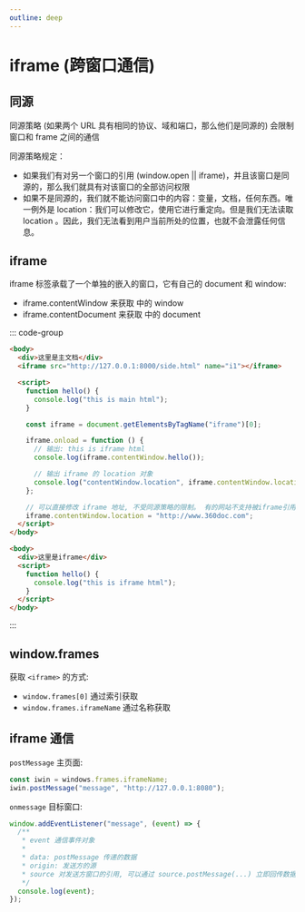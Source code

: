 ```yaml
---
outline: deep
---
```


# iframe (跨窗口通信)

## 同源

同源策略 (如果两个 URL 具有相同的协议、域和端口，那么他们是同源的) 会限制窗口和 frame 之间的通信

同源策略规定：

- 如果我们有对另一个窗口的引用 (window.open || iframe)，并且该窗口是同源的，那么我们就具有对该窗口的全部访问权限
- 如果不是同源的，我们就不能访问窗口中的内容：变量，文档，任何东西。唯一例外是 location：我们可以修改它，使用它进行重定向。但是我们无法读取 location 。因此，我们无法看到用户当前所处的位置，也就不会泄露任何信息。

## iframe

iframe 标签承载了一个单独的嵌入的窗口，它有自己的 document 和 window:

- iframe.contentWindow 来获取 中的 window
- iframe.contentDocument 来获取 中的 document

::: code-group

```html [main.html]
<body>
  <div>这里是主文档</div>
  <iframe src="http://127.0.0.1:8000/side.html" name="i1"></iframe>

  <script>
    function hello() {
      console.log("this is main html");
    }

    const iframe = document.getElementsByTagName("iframe")[0];

    iframe.onload = function () {
      // 输出: this is iframe html
      console.log(iframe.contentWindow.hello());

      // 输出 iframe 的 location 对象
      console.log("contentWindow.location", iframe.contentWindow.location);
    };

    // 可以直接修改 iframe 地址, 不受同源策略的限制。 有的网站不支持被iframe引用, 所以会报错。 注意区分错误信息。
    iframe.contentWindow.location = "http://www.360doc.com";
  </script>
</body>
```

```html [iframe.html]
<body>
  <div>这里是iframe</div>
  <script>
    function hello() {
      console.log("this is iframe html");
    }
  </script>
</body>
```

:::

## window.frames

获取 `<iframe>` 的方式:

- `window.frames[0]` 通过索引获取
- `window.frames.iframeName` 通过名称获取

## iframe 通信

`postMessage` 主页面:

```javascript
const iwin = windows.frames.iframeName;
iwin.postMessage("message", "http://127.0.0.1:8080");
```

`onmessage` 目标窗口:

```javascript
window.addEventListener("message", (event) => {
  /**
   * event 通信事件对象
   * 
   * data: postMessage 传递的数据
   * origin: 发送方的源
   * source 对发送方窗口的引用, 可以通过 source.postMessage(...) 立即回传数据
   */
  console.log(event);
});
```
